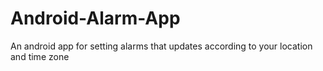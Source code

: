 # Android-Alarm-App
An android app for setting alarms that updates according to your location and time zone
